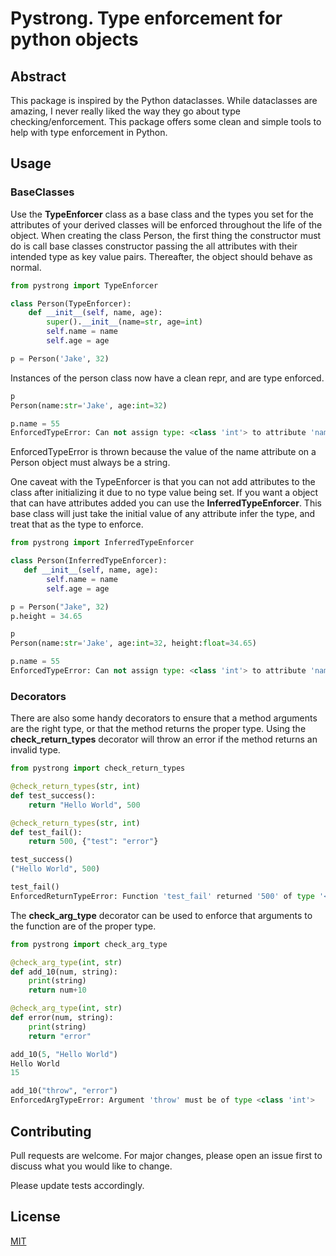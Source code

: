 # Pystrong. Type enforcement for python objects

## Abstract
This package is inspired by the Python dataclasses. While dataclasses are amazing, I never really liked the way they go about type checking/enforcement. This package offers some clean and simple tools to help with type enforcement in Python.

## Usage

### BaseClasses
Use the <b>TypeEnforcer</b> class as a base class and the types you set for the attributes of your derived classes will be enforced throughout the life of the object.
When creating the class Person, the first thing the constructor must do is call base classes constructor passing the all attributes with their intended type as key value pairs. Thereafter, the object should behave as normal.
```python
from pystrong import TypeEnforcer

class Person(TypeEnforcer):
    def __init__(self, name, age):
        super().__init__(name=str, age=int)
        self.name = name
        self.age = age

p = Person('Jake', 32)
```
Instances of the person class now have a clean repr, and are type enforced. 
```python
p
Person(name:str='Jake', age:int=32)

p.name = 55
EnforcedTypeError: Can not assign type: <class 'int'> to attribute 'name'. Must be of type: <class 'str'>
```
EnforcedTypeError is thrown because the value of the name attribute on a Person object must always be a string.

One caveat with the TypeEnforcer is that you can not add attributes to the class after initializing it due to no type value being set. If you want a object that can have attributes added you can use the <b>InferredTypeEnforcer</b>. This base class will just take the initial value of any attribute infer the type, and treat that as the type to enforce. 
```python 
from pystrong import InferredTypeEnforcer

class Person(InferredTypeEnforcer):
   def __init__(self, name, age):
        self.name = name
        self.age = age

p = Person("Jake", 32)
p.height = 34.65

p
Person(name:str='Jake', age:int=32, height:float=34.65)

p.name = 55
EnforcedTypeError: Can not assign type: <class 'int'> to attribute 'name'. Must be of type: <class 'str'>
```
### Decorators
There are also some handy decorators to ensure that a method arguments are the right type, or that the method returns the proper type. Using the <b>check_return_types</b> decorator will throw an error if the method returns an invalid type.
```python
from pystrong import check_return_types

@check_return_types(str, int)
def test_success():
    return "Hello World", 500

@check_return_types(str, int)
def test_fail():
    return 500, {"test": "error"}

test_success()
("Hello World", 500)

test_fail()
EnforcedReturnTypeError: Function 'test_fail' returned '500' of type '<class 'int'>'. Expected return type is '<class 'str'>'.
```
The <b>check_arg_type</b> decorator can be used to enforce that arguments to the function are of the proper type.
```python
from pystrong import check_arg_type

@check_arg_type(int, str)
def add_10(num, string):
    print(string)
    return num+10

@check_arg_type(int, str)
def error(num, string):
    print(string)
    return "error"

add_10(5, "Hello World")
Hello World
15

add_10("throw", "error")
EnforcedArgTypeError: Argument 'throw' must be of type <class 'int'>
```


## Contributing
Pull requests are welcome. For major changes, please open an issue first to discuss what you would like to change.

Please update tests accordingly. 

## License
[MIT](https://choosealicense.com/licenses/mit/)

